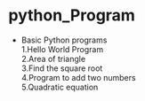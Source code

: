 # python_Program

- Basic Python programs<br>
1.Hello World Program <br>
2.Area of triangle <br>
3.Find the square root <br>
4.Program to add two numbers <br>
5.Quadratic equation <br>
